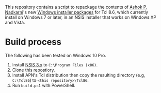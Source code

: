 This repository contains a script to repackage the contents of [Ashok P. Nadkarni](https://tcl.wiki/9887)'s new [Windows installer packages](https://bintray.com/apnadkarni/tcl-binaries/tcl-binaries-windows) for Tcl 8.6, which currently install on Windows 7 or later, in an NSIS installer that works on Windows XP and Vista.

# Build process

The following has been tested on Windows 10 Pro.

1. Install [NSIS 3.x](http://nsis.sourceforge.net/) to `C:\Program Files (x86)`.
2. Clone this repostiory.
3. Install APN's Tcl distribution then copy the resulting directory (e.g, `C:\Tcl86`) to `<this repository>\Tcl86`.
4. Run `build.ps1` with PowerShell.
